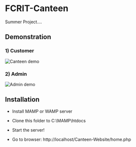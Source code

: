 # FCRIT-Canteen

Summer Project....

## Demonstration

### 1) Customer
<img src="./Images/Canteen demo.gif" alt="Canteen demo"/>

<br />

### 2) Admin
<img src="./Images/Admin demo.gif" alt="Admin demo"/>

<br />

## Installation

- Install MAMP or WAMP server

- Clone this folder to C:\MAMP\htdocs

- Start the server!

- Go to browser: http://localhost/Canteen-Website/home.php
